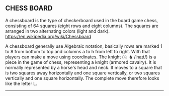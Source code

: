 CHESS BOARD
--

A chessboard is the type of checkerboard used in the board game chess, consisting of 64
squares (eight rows and eight columns). The squares are arranged in two alternating colors
(light and dark). https://en.wikipedia.org/wiki/Chessboard

A chessboard generally use Algebraic notation, basically rows are marked 1 to 8 from
bottom to top and columns a to h from left to right. With that players can make a move using
coordinates.
The knight (♘ ♞ /ˈnaɪt/) is a piece in the game of chess, representing a knight (armored
cavalry). It is normally represented by a horse's head and neck. It moves to a square that is
two squares away horizontally and one square vertically, or two squares vertically and one
square horizontally. The complete move therefore looks like the letter L.

---

